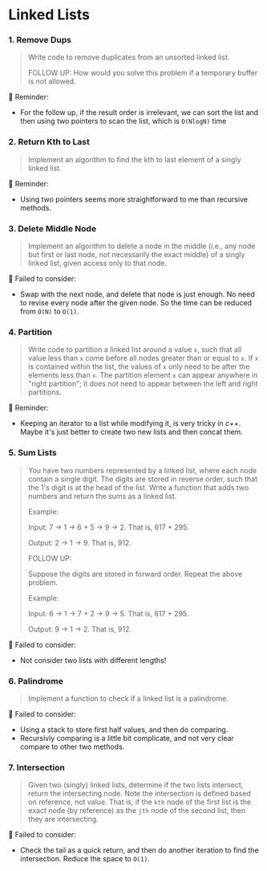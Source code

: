 # Linked Lists

### 1. Remove Dups

> Write code to remove duplicates from an unsorted linked list.
>
> FOLLOW UP: How would you solve this problem if a temporary buffer is not allowed.

📝 Reminder:

-   For the follow up, if the result order is irrelevant, we can sort the list and then using two pointers to scan the list, which is `O(NlogN)` time

### 2. Return Kth to Last

> Implement an algorithm to find the kth to last element of a singly linked list.

📝 Reminder:

-   Using two pointers seems more straightforward to me than recursive methods.

### 3. Delete Middle Node

> Implement an algorithm to delete a node in the middle (i.e., any node but first or last node, not necessarily the exact middle) of a singly linked list, given access only to that node.

🔨 Failed to consider:

-   Swap with the next node, and delete that node is just enough. No need to revise every node after the given node. So the time can be reduced from `O(N)` to `O(1)`.

### 4. Partition

> Write code to partition a linked list around a value `x`, such that all value less than `x` come before all nodes greater than or equal to `x`. If `x` is contained within the list, the values of `x` only need to be after the elements less than `x`. The partition element `x` can appear anywhere in "right partition"; it does not need to appear between the left and right partitions.

📝 Reminder:

-   Keeping an iterator to a list while modifying it, is very tricky in _c++_. Maybe it's just better to create two new lists and then concat them.

### 5. Sum Lists

> You have two numbers represented by a linked list, where each node contain a single digit. The digits are stored in reverse order, such that the 1's digit is at the head of the list. Write a function that adds two numbers and return the sums as a linked list.
>
> Example:
>
> Input: 7 -> 1 -> 6 + 5 -> 9 -> 2. That is, 617 + 295.
>
> Output: 2 -> 1 -> 9. That is, 912.
>
> FOLLOW UP:
>
> Suppose the digits are stored in forward order. Repeat the above problem.
>
> Example:
>
> Input: 6 -> 1 -> 7 + 2 -> 9 -> 5. That is, 617 + 295.
>
> Output: 9 -> 1 -> 2. That is, 912.

🔨 Failed to consider:

-   Not consider two lists with different lengths!

### 6. Palindrome

> Implement a function to check if a linked list is a palindrome.

🔨 Failed to consider:

-   Using a stack to store first half values, and then do comparing.
-   Recursivly comparing is a little bit complicate, and not very clear compare to other two methods.

### 7. Intersection

> Given two (singly) linked lists, determine if the two lists intersect, return the intersecting node. Note the intersection is defined based on reference, not value. That is, if the `kth` node of the first list is the exact node (by reference) as the `jth` node of the second list, then they are intersecting.

🔨 Failed to consider:

-   Check the tail as a quick return, and then do another iteration to find the intersection. Reduce the space to `O(1)`.

